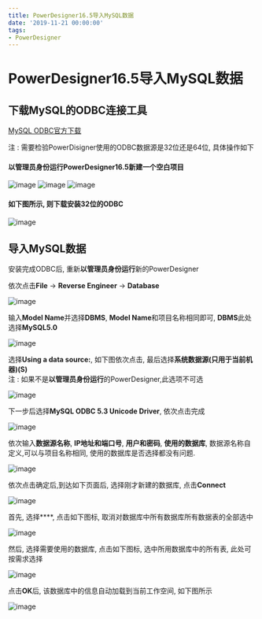 ```yaml
---
title: PowerDesigner16.5导入MySQL数据
date: '2019-11-21 00:00:00'
tags:
- PowerDesigner
---
```

# PowerDesigner16.5导入MySQL数据

## 下载MySQL的ODBC连接工具
[MySQL ODBC官方下载](https://dev.mysql.com/downloads/connector/odbc/)

注 : 需要检验PowerDisigner使用的ODBC数据源是32位还是64位, 具体操作如下

#### **以管理员身份运行**PowerDesigner16.5新建一个空白项目
![image](https://gitee.com/swang-harbin/pic-bed/raw/master/images/2021/20210609143011.png)
![image](https://gitee.com/swang-harbin/pic-bed/raw/master/images/2021/20210609143012.png)
![image](https://note.youdao.com/yws/res/42585/F05EC918A2E54BEE9C04776D73D258B2)

#### 如下图所示, 则下载安装32位的ODBC

![image](https://gitee.com/swang-harbin/pic-bed/raw/master/images/2021/20210609143013.png)

## 导入MySQL数据

安装完成ODBC后, 重新**以管理员身份运行**新的PowerDesigner

依次点击**File** -> **Reverse Engineer** -> **Database**

![image](https://gitee.com/swang-harbin/pic-bed/raw/master/images/2021/20210609143015.png)

输入**Model Name**并选择**DBMS**, **Model Name**和项目名称相同即可, **DBMS**此处选择**MySQL5.0**

![image](https://gitee.com/swang-harbin/pic-bed/raw/master/images/2021/20210609143017.png)

选择**Using a data source:**, 如下图依次点击, 最后选择**系统数据源(只用于当前机器)(S)**  
注 : 如果不是**以管理员身份运行**的PowerDesigner,此选项不可选

![image](https://note.youdao.com/yws/res/42607/658B54F2238F4A5298D9BE92C400518C)

下一步后选择**MySQL ODBC 5.3 Unicode Driver**, 依次点击完成

![image](https://gitee.com/swang-harbin/pic-bed/raw/master/images/2021/20210609143019.png)

依次输入**数据源名称**, **IP地址和端口号**, **用户和密码**, **使用的数据库**, 数据源名称自定义,可以与项目名称相同, 使用的数据库是否选择都没有问题.

![image](https://gitee.com/swang-harbin/pic-bed/raw/master/images/2021/20210609143020.png)

依次点击确定后,到达如下页面后, 选择刚才新建的数据库, 点击**Connect**

![image](https://note.youdao.com/yws/res/42637/72343078A56C4F61B94FD068A9FF6629)

首先, 选择**<All users>**, 点击如下图标, 取消对数据库中所有数据库所有数据表的全部选中

![image](https://gitee.com/swang-harbin/pic-bed/raw/master/images/2021/20210609143021.png)

然后, 选择需要使用的数据库, 点击如下图标, 选中所用数据库中的所有表, 此处可按需求选择

![image](https://gitee.com/swang-harbin/pic-bed/raw/master/images/2021/20210609143022.png)

点击**OK**后, 该数据库中的信息自动加载到当前工作空间, 如下图所示

![image](https://gitee.com/swang-harbin/pic-bed/raw/master/images/2021/20210609143023.png)
